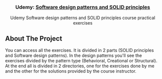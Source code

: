 <div id="top"></div>

<!-- PROJECT LOGO -->
<br />
<div align="center">
<h3 align="center">Udemy: <a href="https://www.udemy.com/course/patrones-de-diseno-y-principios-solid">Software design patterns and SOLID principles</a></h3>

  <p align="center">
    Udemy Software design patterns and SOLID principles course practical exercises
    <br />
</div>

<!-- ABOUT THE PROJECT -->
## About The Project

You can access all the exercises. It is divided in 2 parts (SOLID principles and Software design patterns). In the design patterns you'll see the exercises divided by the pattern type (Behavioral, Creational or Structural).
At the end all is divided in 2 directories, one for the exercises done by me and the other for the solutions provided by the course instructor.

